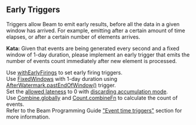 <!--
  ~ Licensed to the Apache Software Foundation (ASF) under one
  ~ or more contributor license agreements.  See the NOTICE file
  ~ distributed with this work for additional information
  ~ regarding copyright ownership.  The ASF licenses this file
  ~ to you under the Apache License, Version 2.0 (the
  ~ "License"); you may not use this file except in compliance
  ~ with the License.  You may obtain a copy of the License at
  ~
  ~     http://www.apache.org/licenses/LICENSE-2.0
  ~
  ~ Unless required by applicable law or agreed to in writing, software
  ~ distributed under the License is distributed on an "AS IS" BASIS,
  ~ WITHOUT WARRANTIES OR CONDITIONS OF ANY KIND, either express or implied.
  ~ See the License for the specific language governing permissions and
  ~ limitations under the License.
  -->

Early Triggers
--------------

Triggers allow Beam to emit early results, before all the data in a given window has arrived. For
example, emitting after a certain amount of time elapses, or after a certain number of elements
arrives.

**Kata:** Given that events are being generated every second and a fixed window of 1-day duration,
please implement an early trigger that emits the number of events count immediately after new
element is processed.

<div class="hint">
  Use <a href="https://beam.apache.org/releases/javadoc/current/org/apache/beam/sdk/transforms/windowing/AfterWatermark.AfterWatermarkEarlyAndLate.html#withEarlyFirings-org.apache.beam.sdk.transforms.windowing.Trigger.OnceTrigger-">
  withEarlyFirings</a> to set early firing triggers.
</div>

<div class="hint">
  Use <a href="https://beam.apache.org/releases/javadoc/current/org/apache/beam/sdk/transforms/windowing/FixedWindows.html">
  FixedWindows</a> with 1-day duration using
  <a href="https://beam.apache.org/releases/javadoc/current/org/apache/beam/sdk/transforms/windowing/AfterWatermark.html#pastEndOfWindow--">
    AfterWatermark.pastEndOfWindow()</a> trigger.
</div>

<div class="hint">
  Set the <a href="https://beam.apache.org/releases/javadoc/current/org/apache/beam/sdk/transforms/windowing/Window.html#withAllowedLateness-org.joda.time.Duration-">
  allowed lateness</a> to 0 with
  <a href="https://beam.apache.org/releases/javadoc/current/org/apache/beam/sdk/transforms/windowing/Window.html#discardingFiredPanes--">
    discarding accumulation mode</a>.
</div>

<div class="hint">
  Use <a href="https://beam.apache.org/releases/javadoc/current/org/apache/beam/sdk/transforms/Combine.html#globally-org.apache.beam.sdk.transforms.CombineFnBase.GlobalCombineFn-">
  Combine.globally</a> and
  <a href="https://beam.apache.org/releases/javadoc/current/org/apache/beam/sdk/transforms/Count.html#combineFn--">
    Count.combineFn</a> to calculate the count of events.
</div>

<div class="hint">
  Refer to the Beam Programming Guide
  <a href="https://beam.apache.org/documentation/programming-guide/#event-time-triggers">
    "Event time triggers"</a> section for more information.
</div>
